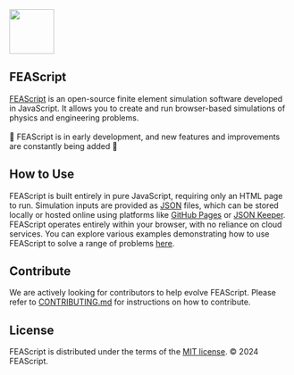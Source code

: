 <img src="https://feascript.github.io/FEAScript-website/images/FEAScriptLogo.png" width="80">

## FEAScript

<a href="https://feascript.com/" target="_blank">FEAScript</a> is an open-source finite element simulation software developed in JavaScript. It allows you to create and run browser-based simulations of physics and engineering problems.
<br>
</br>
🚧 FEAScript is in early development, and new features and improvements are constantly being added 🚧

## How to Use

FEAScript is built entirely in pure JavaScript, requiring only an HTML page to run. Simulation inputs are provided as <a href="https://www.w3schools.com/js/js_json_intro.asp" target="_blank">JSON</a> files, which can be stored locally or hosted online using platforms like <a href="https://pages.github.com/" target="_blank">GitHub Pages</a> or <a href="https://www.jsonkeeper.com/" target="_blank">JSON Keeper</a>. FEAScript operates entirely within your browser, with no reliance on cloud services. You can explore various examples demonstrating how to use FEAScript to solve a range of problems <a href="https://github.com/FEAScript/FEAScript/tree/main/examples" target="_blank">here</a>.

## Contribute

We are actively looking for contributors to help evolve FEAScript. Please refer to <a href="./CONTRIBUTING.md" target="_blank">CONTRIBUTING.md</a> for instructions on how to contribute.

## License

FEAScript is distributed under the terms of the <a href="./LICENSE" target="_blank">MIT license</a>. &#169; 2024 FEAScript.
